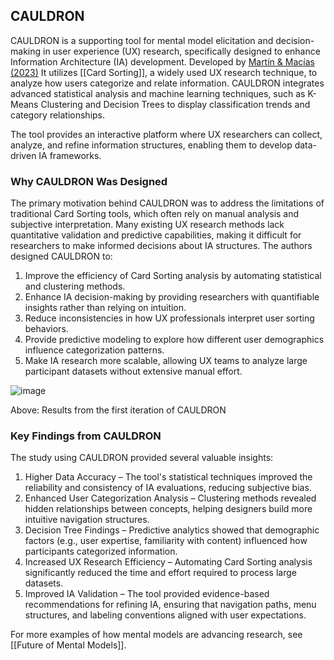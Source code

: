 ## CAULDRON

CAULDRON is a supporting tool for mental model elicitation and decision-making in user experience (UX) research, specifically designed to enhance Information Architecture (IA) development. Developed by [Martín & Macías (2023)](https://doi.org/10.1080/10447318.2022.2041885) It utilizes [[Card Sorting]], a widely used UX research technique, to analyze how users categorize and relate information. CAULDRON integrates advanced statistical analysis and machine learning techniques, such as K-Means Clustering and Decision Trees to display classification trends and category relationships.

The tool provides an interactive platform where UX researchers can collect, analyze, and refine information structures, enabling them to develop data-driven IA frameworks.

### Why CAULDRON Was Designed

The primary motivation behind CAULDRON was to address the limitations of traditional Card Sorting tools, which often rely on manual analysis and subjective interpretation. Many existing UX research methods lack quantitative validation and predictive capabilities, making it difficult for researchers to make informed decisions about IA structures. The authors designed CAULDRON to:

1. Improve the efficiency of Card Sorting analysis by automating statistical and clustering methods.
2. Enhance IA decision-making by providing researchers with quantifiable insights rather than relying on intuition.
3. Reduce inconsistencies in how UX professionals interpret user sorting behaviors.
4. Provide predictive modeling to explore how different user demographics influence categorization patterns.
5. Make IA research more scalable, allowing UX teams to analyze large participant datasets without extensive manual effort.

![image](https://github.com/user-attachments/assets/46b4f25e-22ca-4112-86b6-913c29d4439a)

Above: Results from the first iteration of CAULDRON

### Key Findings from CAULDRON

The study using CAULDRON provided several valuable insights:

1. Higher Data Accuracy – The tool's statistical techniques improved the reliability and consistency of IA evaluations, reducing subjective bias.
2. Enhanced User Categorization Analysis – Clustering methods revealed hidden relationships between concepts, helping designers build more intuitive navigation structures.
3. Decision Tree Findings – Predictive analytics showed that demographic factors (e.g., user expertise, familiarity with content) influenced how participants categorized information.
4. Increased UX Research Efficiency – Automating Card Sorting analysis significantly reduced the time and effort required to process large datasets.
5. Improved IA Validation – The tool provided evidence-based recommendations for refining IA, ensuring that navigation paths, menu structures, and labeling conventions aligned with user expectations.

For more examples of how mental models are advancing research, see [[Future of Mental Models]].
